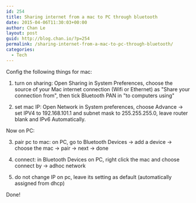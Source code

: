 ```yaml
---
id: 254
title: Sharing internet from a mac to PC through bluetooth
date: 2015-04-06T11:30:03+00:00
author: Chan Le
layout: post
guid: http://blog.chan.io/?p=254
permalink: /sharing-internet-from-a-mac-to-pc-through-bluetooth/
categories:
  - Tech
---
```

Config the following things for mac:

1. turn on sharing: Open Sharing in System Preferences, choose the source of your Mac internet connection \(Wifi or Ethernet\) as "Share your connection from", then tick Bluetooth PAN in "to computers using"

2. set mac IP: Open Network in System preferences, choose Advance -&gt; set IPV4 to 192.168.101.1 and subnet mask to 255.255.255.0, leave router blank and IPv6 Automatically.

Now on PC:

3. pair pc to mac: on PC, go to Bluetooth Devices -&gt; add a device -&gt; choose the mac -&gt; pair -&gt; next -&gt; done

4. connect: in Bluetooth Devices on PC, right click the mac and choose connect by -&gt; adhoc network

5. do not change IP on pc, leave its setting as default \(automatically assigned from dhcp\)

Done!
